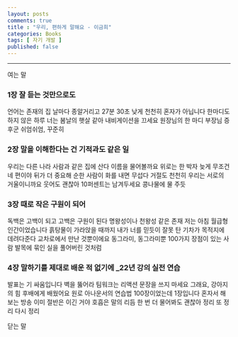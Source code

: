 ```yaml
---
layout: posts
comments: true
title : "우리, 편하게 말해요 - 이금희"
categories: Books
tags: [ 자기 개발 ]
published: false
---
```



---

여는 말

### 1장 잘 듣는 것만으로도

언어는 존재의 집
날마다 종알거리고
27분 30초
낮게 천천히
혼자가 아닙니다
한마디도 하지 않은 하루
너는 봄날의 햇살 같아
내비게이션을 끄세요
원장님의 한 마디
부장님 증후군
쉬엄쉬엄, 꾸준히

### 2장 말을 이해한다는 건 기적과도 같은 일

우리는 다른 나라 사람과 같은 집에 산다
이름을 물어볼까요
위로는 한 박자 늦게
무조건 네 편이야
뒤가 더 중요해
순한 사람이 화를 내면 무섭다
거절도 천천히
우리는 서로의 거울이니까요
웃어도 괜찮아
10퍼센트는 남겨두세요
콩나물에 물 주듯

### 3장 때로 작은 구원이 되어

독백은 고백이 되고 고백은 구원이 된다
명왕성이나 천왕성 같은 존재
저는 아침 월급형 인간이었습니다
흙탕물이 가라앉을 때까지
내가 너를 믿듯이
잘못 탄 기차가 목적지에 데려다준다
교차로에서 만난 것뿐이에요
동그라미, 동그라미뿐
100가지 장점이 있는 사람
발목에 묶인 실을 풀어버린 것처럼

### 4장 말하기를 제대로 배운 적 없기에 _22년 강의 실전 연습

발표는 기 싸움입니다
벽을 뚫어라
팀워크는 리액션
문장을 쓰지 마세요
그래요, 강아지의 힘
후배에게 배웠어요
원로 아나운서의 연습법
100장이었는데 1장입니다
혼자서 해보는 방송
이미 절반은 이긴 거야
호흡은 말의 리듬
한 번 더 물어봐도 괜찮아
정리 또 정리 다시 정리

닫는 말